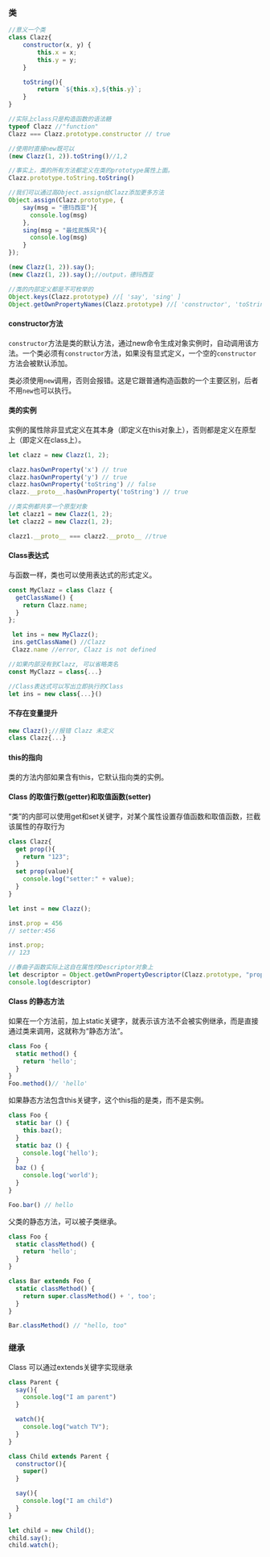 ### 类

```js
//意义一个类
class Clazz{
    constructor(x, y) {
        this.x = x;
        this.y = y;
    }

    toString(){
        return `${this.x},${this.y}`;
    }
}
```

```js
//实际上class只是构造函数的语法糖
typeof Clazz //"function"
Clazz === Clazz.prototype.constructor // true 
```

```js
//使用时直接new既可以
(new Clazz(1, 2)).toString()//1,2
```

```js
//事实上，类的所有方法都定义在类的prototype属性上面。
Clazz.prototype.toString.toString()

//我们可以通过高Object.assign给Clazz添加更多方法
Object.assign(Clazz.prototype, {
    say(msg = "德玛西亚"){
      console.log(msg)
    },
    sing(msg = "最炫民族风"){
      console.log(msg)
    }
});

(new Clazz(1, 2)).say();
(new Clazz(1, 2)).say();//output，德玛西亚
```

```js
//类的内部定义都是不可枚举的
Object.keys(Clazz.prototype) //[ 'say', 'sing' ]
Object.getOwnPropertyNames(Clazz.prototype) //[ 'constructor', 'toString', 'say', 'sing' ]
```

#### constructor方法

`constructor`方法是类的默认方法，通过new命令生成对象实例时，自动调用该方法。一个类必须有`constructor`方法，如果没有显式定义，一个空的`constructor`方法会被默认添加。

类必须使用`new`调用，否则会报错。这是它跟普通构造函数的一个主要区别，后者不用`new`也可以执行。

#### 类的实例

实例的属性除非显式定义在其本身（即定义在this对象上），否则都是定义在原型上（即定义在class上）。

```js
let clazz = new Clazz(1, 2);

clazz.hasOwnProperty('x') // true
clazz.hasOwnProperty('y') // true
clazz.hasOwnProperty('toString') // false
clazz.__proto__.hasOwnProperty('toString') // true

//类实例都共享一个原型对象
let clazz1 = new Clazz(1, 2);
let clazz2 = new Clazz(1, 2);

clazz1.__proto__ === clazz2.__proto__ //true
```

#### Class表达式
与函数一样，类也可以使用表达式的形式定义。

```js
const MyClazz = class Clazz {
  getClassName() {
    return Clazz.name;
  }
};

 let ins = new MyClazz();
 ins.getClassName() //Clazz
 Clazz.name //error, Clazz is not defined
```

```js
//如果内部没有到Clazz, 可以省略类名
const MyClazz = class{...}
```

```js
//Class表达式可以写出立即执行的Class
let ins = new class{...}()
```

#### 不存在变量提升

```js
new Clazz();//报错 Clazz 未定义
class Clazz{...}
```

#### this的指向

类的方法内部如果含有this，它默认指向类的实例。

#### Class 的取值行数(getter)和取值函数(setter)

“类”的内部可以使用get和set关键字，对某个属性设置存值函数和取值函数，拦截该属性的存取行为

```js
class Clazz{
  get prop(){
    return "123";
  }
  set prop(value){
    console.log("setter:" + value);
  }
}

let inst = new Clazz();

inst.prop = 456
// setter:456

inst.prop;
// 123

//春曲子函数实际上这自在属性的Descriptor对象上
let descriptor = Object.getOwnPropertyDescriptor(Clazz.prototype, "prop");
console.log(descriptor)
```

#### Class 的静态方法

如果在一个方法前，加上static关键字，就表示该方法不会被实例继承，而是直接通过类来调用，这就称为“静态方法”。

```js
class Foo {
  static method() {
    return 'hello';
  }
}
Foo.method()// 'hello'
```

如果静态方法包含this关键字，这个this指的是类，而不是实例。

```js
class Foo {
  static bar () {
    this.baz();
  }
  static baz () {
    console.log('hello');
  }
  baz () {
    console.log('world');
  }
}

Foo.bar() // hello
```

父类的静态方法，可以被子类继承。

```js
class Foo {
  static classMethod() {
    return 'hello';
  }
}

class Bar extends Foo {
  static classMethod() {
    return super.classMethod() + ', too';
  }
}

Bar.classMethod() // "hello, too"
```

### 继承

Class 可以通过extends关键字实现继承

```js
class Parent {
  say(){
    console.log("I am parent")
  }

  watch(){
    console.log("watch TV");
  }
}

class Child extends Parent {
  constructor(){
    super()
  }

  say(){
    console.log("I am child")
  }
}

let child = new Child();
child.say();
child.watch();
```